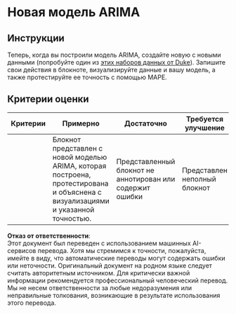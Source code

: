 # Новая модель ARIMA

## Инструкции

Теперь, когда вы построили модель ARIMA, создайте новую с новыми данными (попробуйте один из [этих наборов данных от Duke](http://www2.stat.duke.edu/~mw/ts_data_sets.html)). Запишите свои действия в блокноте, визуализируйте данные и вашу модель, а также протестируйте ее точность с помощью MAPE.

## Критерии оценки

| Критерии   | Примерно                                                                                                          | Достаточно                                               | Требуется улучшение                  |
| ---------- | ---------------------------------------------------------------------------------------------------------------- | ------------------------------------------------------- | ------------------------------------ |
|            | Блокнот представлен с новой моделью ARIMA, которая построена, протестирована и объяснена с визуализациями и указанной точностью. | Представленный блокнот не аннотирован или содержит ошибки | Представлен неполный блокнот         |

**Отказ от ответственности**:  
Этот документ был переведен с использованием машинных AI-сервисов перевода. Хотя мы стремимся к точности, пожалуйста, имейте в виду, что автоматические переводы могут содержать ошибки или неточности. Оригинальный документ на родном языке следует считать авторитетным источником. Для критически важной информации рекомендуется профессиональный человеческий перевод. Мы не несем ответственности за любые недоразумения или неправильные толкования, возникающие в результате использования этого перевода.
